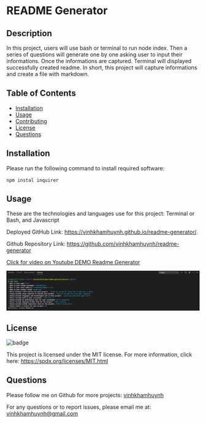 
# README Generator
  
  
## Description 
  
In this project, users will use bash or terminal to run node index. Then a series of questions will generate one by one asking user to input their informations. Once the informations are captured. Terminal will displayed successfully created readme. In short, this project will capture informations and create a file with markdown.


## Table of Contents

* [Installation](#Installation)
* [Usage](#Usage) 
* [Contributing](#Contributing)
* [License](#License)
* [Questions](#Questions)
  

## Installation 
  
Please run the following command to install required software:
```
npm instal inquirer
```


## Usage

These are the technologies and languages use for this project: Terminal or Bash, and Javascript

Deployed GitHub Link:   https://vinhkhamhuynh.github.io/readme-generator/. 

Github Repository Link: https://github.com/vinhkhamhuynh/readme-generator

[Click for video on Youtube DEMO Readme Generator](https://youtu.be/H_k5KDruYSM)
  
![Screenshot for readme file](/img/readmescreenshot.PNG)
  
   
## License 
  

![badge](https://img.shields.io/badge/license-MIT-orange)
 
This project is licensed under the MIT license. For more information, click here: https://spdx.org/licenses/MIT.html 
 



## Questions
  
Please follow me on Github for more projects: [vinhkhamhuynh](https://github.com/vinhkhamhuynh)
 
For any questions or to report issues, please email me at: vinhkhamhuynh@gmail.com
  
